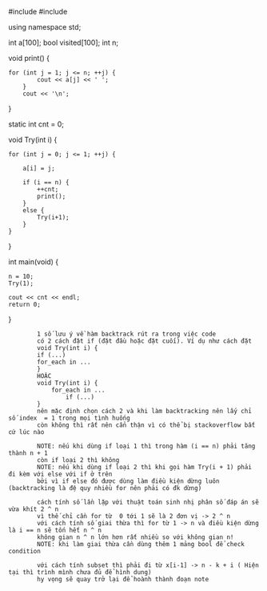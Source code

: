 
#include <iostream>
#include <functional>

using namespace std;

int a[100];
bool visited[100];
int n;

void print() {

    for (int j = 1; j <= n; ++j) {
            cout << a[j] << ' ';
        }
        cout << '\n';
}

static int cnt = 0;


void Try(int i) {
    

    for (int j = 0; j <= 1; ++j) {
        
        a[i] = j;

        if (i == n) {
            ++cnt;    
            print();
        }
        else {
            Try(i+1);
        }
    }

}


int main(void) {

    n = 10;
    Try(1);
    
    cout << cnt << endl;
    return 0;
}



            1 số lưu ý về hàm backtrack rút ra trong việc code
            có 2 cách đặt if (đặt đầu hoặc đặt cuối). Ví dụ như cách đặt  
            void Try(int i) {                 
            if (...)                
            for_each in ...
            }
            HOẶC   
            void Try(int i) {
                for_each in ... 
                    if (...)
            }
            nên mặc định chọn cách 2 và khi làm backtracking nên lấy chỉ số index  = 1 trong mọi tình huống
            còn không thì rất nên cẩn thận vì có thể bị stackoverflow bất cứ lúc nào

            NOTE: nếu khi dùng if loại 1 thì trong hàm (i == n) phải tăng thành n + 1
            còn if loại 2 thì không
            NOTE: nếu khi dùng if loại 2 thì khi gọi hàm Try(i + 1) phải đi kèm với else với if ở trên
            bởi vì if else đó được dùng làm điều kiện dừng luôn (backtracking là đệ quy nhiều for nên phải có đk dừng)

            cách tính số lần lặp với thuật toán sinh nhị phân số đáp án sẽ vừa khít 2 ^ n
            vì thế chỉ cần for từ  0 tới 1 sẽ là 2 đơn vị -> 2 ^ n
            với cách tính số giai thừa thì for từ 1 -> n và điều kiện dừng là i == n sẽ tốn hết n ^ n
            không gian n ^ n lớn hơn rất nhiều so với không gian n!
            NOTE: khi làm giai thừa cần dùng thêm 1 mảng bool để check condition

            với cách tính subset thì phải đi từ x[i-1] -> n - k + i ( Hiện tại thì trình mình chưa đủ để hình dung)
            hy vọng sẽ quay trở lại để hoành thành đoạn note




